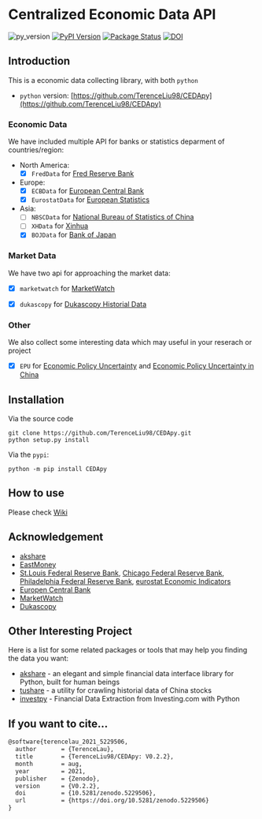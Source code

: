 # Centralized Economic Data API

![py_version](https://img.shields.io/badge/python-3.6+-brightgreen)
[![PyPI Version](https://img.shields.io/pypi/v/CEDApy.svg)](https://pypi.org/project/CEDApy)
[![Package Status](https://img.shields.io/pypi/status/CEDApy.svg)](https://pypi.org/project/CEDApy/)
[![DOI](https://zenodo.org/badge/DOI/10.5281/zenodo.5229506.svg)](https://doi.org/10.5281/zenodo.5229506)

## Introduction

This is a economic data collecting library, with both `python`

* `python` version: [https://github.com/TerenceLiu98/CEDApy](https://github.com/TerenceLiu98/CEDApy)

### Economic Data

We have included multiple API for banks or statistics deparment of countries/region:

* North America:
  - [x] `FredData` for [Fred Reserve Bank](https://fred.stlouisfed.org/)

* Europe:
  - [x] `ECBData` for [European Central Bank](https://www.ecb.europa.eu/home/html/index.en.html)
  - [x] `EurostatData` for [European Statistics](https://ec.europa.eu/eurostat)

* Asia:
  - [ ] `NBSCData` for [National Bureau of Statistics of China](http://www.stats.gov.cn/english/)
  - [ ] `XHData` for [Xinhua](https://www.cnfin.com/data/macro-data/index.html)
  - [x] `BOJData` for [Bank of Japan](https://www.boj.or.jp/en/index.htm/)

### Market Data

We have two api for approaching the market data:

- [x] `marketwatch` for [MarketWatch](https://www.marketwatch.com/)
- [x] `dukascopy` for [Dukascopy Historial Data](https://www.dukascopy.com/swiss/english/marketwatch/historical/)


### Other 

We also collect some interesting data which may useful in your reserach or project
- [x] `EPU` for [Economic Policy Uncertainty](https://www.policyuncertainty.com/) and [Economic Policy Uncertainty in China](https://economicpolicyuncertaintyinchina.weebly.com/)

## Installation

Via the source code

```shell
git clone https://github.com/TerenceLiu98/CEDApy.git
python setup.py install
```

Via the `pypi`:

```shell
python -m pip install CEDApy
```

## How to use

Please check [Wiki](https://github.com/TerenceLiu98/CEDApy/wiki)

## Acknowledgement

* [akshare](https://github.com/jindaxiang/akshare/)
* [EastMoney](https://www.eastmoney.com)
* [St.Louis Federal Reserve Bank](https://fred.stlouisfed.org/), [Chicago Federal Reserve Bank](https://www.chicagofed.org/), [Philadelphia Federal Reserve Bank](https://www.philadelphiafed.org/), [eurostat Economic Indicators](https://ec.europa.eu/eurostat/cache/infographs/economy/desktop/index.html)
* [Europen Central Bank](https://www.ecb.europa.eu)
* [MarketWatch](https://www.marketwatch.com/)
* [Dukascopy](https://www.dukascopy.bank/swiss)

## Other Interesting Project

Here is a list for some related packages or tools that may help you finding the data you want:

* [akshare](https://github.com/jindaxiang/akshare/) - an elegant and simple financial data interface library for Python, built for human beings
* [tushare](https://github.com/waditu/tushare) - a utility for crawling historial data of China stocks
* [investpy](https://github.com/alvarobartt/investpy) - Financial Data Extraction from Investing.com with Python

## If you want to cite...

```txt
@software{terencelau_2021_5229506,
  author       = {TerenceLau},
  title        = {TerenceLiu98/CEDApy: V0.2.2},
  month        = aug,
  year         = 2021,
  publisher    = {Zenodo},
  version      = {V0.2.2},
  doi          = {10.5281/zenodo.5229506},
  url          = {https://doi.org/10.5281/zenodo.5229506}
}
```